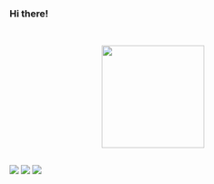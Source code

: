 ### Hi there!

##

<div align="center">
    <br />  
  <a href="https://github.com/lucasmeengue">
  <img height="180em" src="https://github-readme-stats-sigma-five.vercel.app/api/top-langs/?username=lucasmeengue&layout=compact&langs_count=7&theme=react"/>

    
</div>

##


<div> 
    
 <a href = "mailto:lucasmeengue@gmail.com"><img src="https://img.shields.io/badge/-Gmail-%23333?style=for-the-badge&logo=gmail&logoColor=white" target="_blank"></a>
  <a href="https://instagram.com/lucasmeengue_" target="_blank"><img src="https://img.shields.io/badge/-Instagram-%23E4405F?style=for-the-badge&logo=instagram&logoColor=white" target="_blank"></a>
  <a href="https://www.linkedin.com/in/lucasmeengue/" target="_blank"><img src="https://img.shields.io/badge/-LinkedIn-%230077B5?style=for-the-badge&logo=linkedin&logoColor=white" target="_blank"></a> 

 </div>
  
  
##

